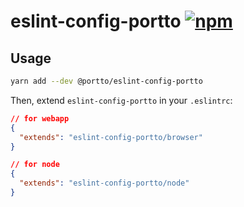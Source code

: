 # eslint-config-portto [![npm](https://img.shields.io/npm/v/@portto/eslint-config-portto/latest)](https://www.npmjs.com/package/@portto/eslint-config-portto)

## Usage

```sh
yarn add --dev @portto/eslint-config-portto
```

Then, extend `eslint-config-portto` in your `.eslintrc`:

```json
// for webapp
{
  "extends": "eslint-config-portto/browser"
}

// for node
{
  "extends": "eslint-config-portto/node"
}
```
